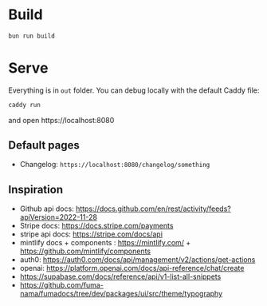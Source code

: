 
# Build

```bash
bun run build
```

# Serve

Everything is in `out` folder. You can debug locally with the default Caddy file:

```bash
caddy run
```

and open https://localhost:8080

## Default pages

- Changelog: `https://localhost:8080/changelog/something`


## Inspiration

- Github api docs: https://docs.github.com/en/rest/activity/feeds?apiVersion=2022-11-28
- Stripe docs: https://docs.stripe.com/payments
- stripe api docs: https://stripe.com/docs/api
- mintlify docs + components : https://mintlify.com/ + https://github.com/mintlify/components
- auth0: https://auth0.com/docs/api/management/v2/actions/get-actions
- openai: https://platform.openai.com/docs/api-reference/chat/create
- https://supabase.com/docs/reference/api/v1-list-all-snippets
- https://github.com/fuma-nama/fumadocs/tree/dev/packages/ui/src/theme/typography
